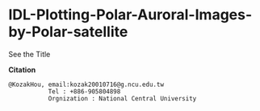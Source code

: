 # IDL-Plotting-Polar-Auroral-Images-by-Polar-satellite

See the Title

**Citation**
```
@KozakHou, email:kozak20010716@g.ncu.edu.tw
           Tel : +886-905804898
           Orgnization : National Central University
```
